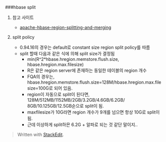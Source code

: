 
###hbase split

1. 참고 사이트
	- [apache-hbase-region-splitting-and-merging](https://ko.hortonworks.com/blog/apache-hbase-region-splitting-and-merging/)

2. split policy
	- 0.94.16의 경우는 default로 constant size region split policy를 따름
	- split 할때 다음과 같은 식에 의해 split size가 결정됨
		- min(R^2*hbase.hregion.memstore.flush.size, hbase.hregion.max.filesize)
		- R은 같은 region server에 존재하는 동일한 테이블의 region 개수
		- FQA의 경우는, hbase.hregion.memstore.flush.size=128M/hbase.hregion.max.filesize=100G로 되어 있음.
		- region이 자동으로 split이 된다면, 128M/512MB/1152MB/2GB/3.2GB/4.6GB/6.2GB/ 8GB/10.125GB/12.5GB순으로 split이 됨.
		- maxfilesize가 10G라면 region 개수가 9개를 넘으면  항상 10G로 split이 됨.
		- 근데 이상하게 split하믄 6.2G + 알파로 되는 것 같단 말이지..


> Written with [StackEdit](https://stackedit.io/).
